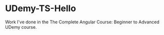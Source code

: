 # UDemy-TS-Hello
Work I've done in the The Complete Angular Course: Beginner to Advanced UDemy course.
